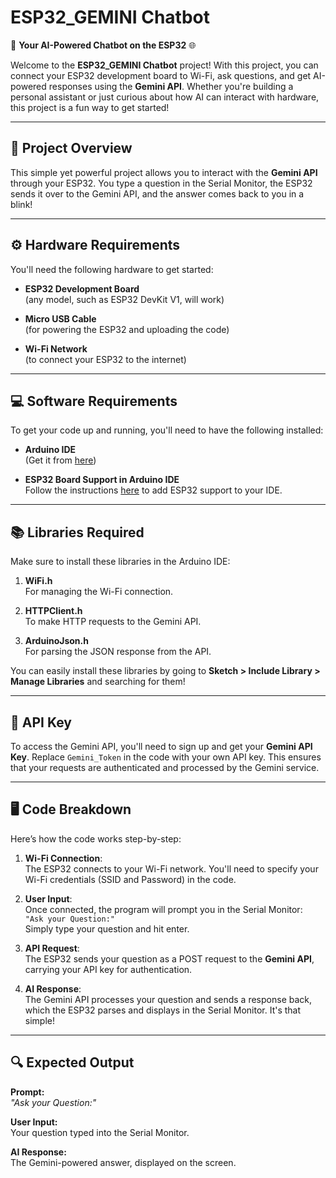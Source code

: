 # **ESP32_GEMINI Chatbot**  
🤖 **Your AI-Powered Chatbot on the ESP32** 🌐

Welcome to the **ESP32_GEMINI Chatbot** project! With this project, you can connect your ESP32 development board to Wi-Fi, ask questions, and get AI-powered responses using the **Gemini API**. Whether you're building a personal assistant or just curious about how AI can interact with hardware, this project is a fun way to get started!

---

## 🚀 **Project Overview**  
This simple yet powerful project allows you to interact with the **Gemini API** through your ESP32. You type a question in the Serial Monitor, the ESP32 sends it over to the Gemini API, and the answer comes back to you in a blink!  

---

## ⚙️ **Hardware Requirements**  
You'll need the following hardware to get started:

- **ESP32 Development Board**  
  (any model, such as ESP32 DevKit V1, will work)
  
- **Micro USB Cable**  
  (for powering the ESP32 and uploading the code)

- **Wi-Fi Network**  
  (to connect your ESP32 to the internet)

---

## 💻 **Software Requirements**  
To get your code up and running, you'll need to have the following installed:

- **Arduino IDE**  
  (Get it from [here](https://www.arduino.cc/en/software))

- **ESP32 Board Support in Arduino IDE**  
  Follow the instructions [here](https://github.com/espressif/arduino-esp32) to add ESP32 support to your IDE.

---

## 📚 **Libraries Required**  
Make sure to install these libraries in the Arduino IDE:

1. **WiFi.h**  
   For managing the Wi-Fi connection.

2. **HTTPClient.h**  
   To make HTTP requests to the Gemini API.

3. **ArduinoJson.h**  
   For parsing the JSON response from the API.

You can easily install these libraries by going to **Sketch > Include Library > Manage Libraries** and searching for them!

---

## 🔑 **API Key**  
To access the Gemini API, you'll need to sign up and get your **Gemini API Key**. Replace `Gemini_Token` in the code with your own API key. This ensures that your requests are authenticated and processed by the Gemini service.

---

## 🖥️ **Code Breakdown**  

Here’s how the code works step-by-step:

1. **Wi-Fi Connection**:  
   The ESP32 connects to your Wi-Fi network. You'll need to specify your Wi-Fi credentials (SSID and Password) in the code.

2. **User Input**:  
   Once connected, the program will prompt you in the Serial Monitor:  
   `"Ask your Question:"`  
   Simply type your question and hit enter.

3. **API Request**:  
   The ESP32 sends your question as a POST request to the **Gemini API**, carrying your API key for authentication.

4. **AI Response**:  
   The Gemini API processes your question and sends a response back, which the ESP32 parses and displays in the Serial Monitor. It's that simple!

---

## 🔍 **Expected Output**  

**Prompt:**  
_"Ask your Question:"_

**User Input:**  
Your question typed into the Serial Monitor.

**AI Response:**  
The Gemini-powered answer, displayed on the screen.

 

